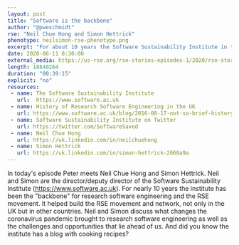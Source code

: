 ```yaml
---
layout: post
title: "Software is the backbone"
author: "@pweschmidt"
rse: "Neil Chue Hong and Simon Hettrick"
phenotype: neilsimon-rse-phenotype.png
excerpt: "For about 10 years the Software Sustainability Institute in the UK has been the backbone of research software engineering. But how did their work fare during the coronavirus pandemic? And how will research software engineering change in future?"
date: 2020-06-11 8:30:00
external_media: https://us-rse.org/rse-stories-episodes-1/2020/rse-stories-huechong-hettrick-episode-22.mp3
length: 18840264
duration: "00:39:15"
explicit: "no"
resources:
 - name: The Software Sustainability Institute
   url:  https://www.software.ac.uk
 - name: History of Research Software Engineering in the UK
   url: https://www.software.ac.uk/blog/2016-08-17-not-so-brief-history-research-software-engineers
 - name: Software Sustainability Institute on Twitter
   url: https://twitter.com/SoftwareSaved 
 - name: Neil Chue Hong
   url: https://uk.linkedin.com/in/neilchuehong
 - name: Simon Hettrick
   url: https://uk.linkedin.com/in/simon-hettrick-2668a9a
--- 
```


In today's episode Peter meets Neil Chue Hong and Simon Hettrick. Neil and Simon are the director/deputy director of the Software Sustainability Institute (https://www.software.ac.uk). For nearly 10 years the institute has been the "backbone" for research software engineering and the RSE movement. 
It helped build the RSE movement and network, not only in the UK but in other countries. Neil and Simon discuss what changes the coronavirus pandemic brought to research software engineering as well as the challenges and opportunities that lie ahead of us. And did you know the institute has a blog with cooking recipes?


